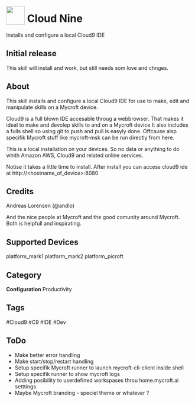 # <img src='https://raw.githubusercontent.com/c9/core/master/plugins/c9.ide.theme.flat/images/cloud9_logo%402x.png'  card_color='#40DBB0' width='50' height='50' style='vertical-align:bottom'/> Cloud Nine
Installs and configure a local Cloud9 IDE

## Initial release
This skill will install and work, but still needs som love and chnges.

## About 
This skill installs and configure a local Cloud9 IDE for use to make, edit and manipulate skills on a Mycroft device.

Cloud9 is a full blown IDE accesable throug a webbrowser. That makes it ideal to make and devolep skills to and on a Mycroft device
It also includes a fulls shell so using git to push and pull is easyly done. Offcause alsp specifik Mycroft stuff like mycroft-msk can be run directly from here.

This is a local installation on your devices. So no data or anything to do whith Amazon AWS, Cloud9 and related online services. 


Notise it takes a little time to install. After install you can access cloud9 ide at http://<hostname_of_device>:8080

## Credits 
Andreas Lorensen (@andlo)

And the nice people at Mycroft and the good comunity around Mycroft. Both is helpfull and inspirating.


## Supported Devices 
platform_mark1 platform_mark2 platform_picroft 

## Category
**Configuration**
Productivity

## Tags
#Cloud9
#C9
#IDE
#Dev

## ToDo
* Make better error handling
* Make start/stop/restart handling
* Setup specifik Mycroft runner to launch mycroft-cli-client inside shell
* Setup specifik runner to show mycroft logs
* Adding posibility to userdefined workspases throu home.mycroft.ai setttings
* Maybe Mycroft branding - speciel theme or whatever ? 